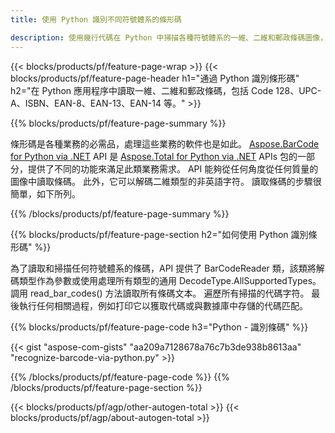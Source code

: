 ```yaml
---
title: 使用 Python 識別不同符號體系的條形碼 

description: 使用幾行代碼在 Python 中掃描各種符號體系的一維、二維和郵政條碼圖像，包括 128 和 QR 
---
```


{{< blocks/products/pf/feature-page-wrap >}}
{{< blocks/products/pf/feature-page-header h1="通過 Python 識別條形碼" h2="在 Python 應用程序中讀取一維、二維和郵政條碼，包括 Code 128、UPC-A、ISBN、EAN-8、EAN-13、EAN-14 等。" >}}

{{% blocks/products/pf/feature-page-summary %}}

條形碼是各種業務的必需品，處理這些業務的軟件也是如此。 [Aspose.BarCode for Python via .NET](https://products.aspose.com/barcode/python-net/) API 是 [Aspose.Total for Python via .NET](https://products.aspose.com/total/python-net/) APIs 包的一部分，提供了不同的功能來滿足此類業務需求。 API 能夠從任何角度從任何質量的圖像中讀取條碼。 此外，它可以解碼二維類型的非英語字符。 讀取條碼的步驟很簡單，如下所列。

{{% /blocks/products/pf/feature-page-summary  %}}

{{% blocks/products/pf/feature-page-section  h2="如何使用 Python 識別條形碼" %}}

為了讀取和掃描任何符號體系的條碼，API 提供了 BarCodeReader 類，該類將解碼類型作為參數或使用處理所有類型的通用 DecodeType.AllSupportedTypes。 調用 read_bar_codes() 方法讀取所有條碼文本。 遍歷所有掃描的代碼字符。 最後執行任何相關過程，例如打印它以獲取代碼或與數據庫中存儲的代碼匹配。

{{% blocks/products/pf/feature-page-code h3="Python - 識別條碼" %}}

{{< gist "aspose-com-gists" "aa209a7128678a76c7b3de938b8613aa" "recognize-barcode-via-python.py" >}}

{{% /blocks/products/pf/feature-page-code  %}}
{{% /blocks/products/pf/feature-page-section %}}

{{< blocks/products/pf/agp/other-autogen-total >}}
{{< blocks/products/pf/agp/about-autogen-total >}} 